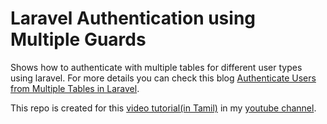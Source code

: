 # Laravel Authentication using Multiple Guards

Shows how to authenticate with multiple tables for different user types using laravel. For more details you can check this blog [Authenticate Users from Multiple Tables in Laravel](https://www.fareez.info/blog/authenticate-users-from-multiple-tables-in-laravel/).

This repo is created for this [video tutorial(in Tamil)]() in my [youtube channel](https://youtube.com/keepCodingTamil). 
